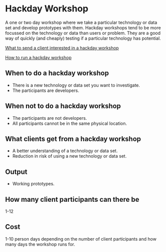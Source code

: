 # Hackday Workshop
A one or two day workshop where we take a particular technology or data set and develop prototypes with them. Hackday workshops tend to be more focussed on the technology or data than users or problem. They are a good way of quickly (and cheaply) testing if a particular technology has potential.

[What to send a client interested in a hackday workshop](external.md)

[How to run a hackday workshop](how-to.md)

## When to do a hackday workshop
* There is a new technology or data set you want to investigate.
* The participants are developers.

## When not to do a hackday workshop
* The participants are not developers.
* All participants cannot be in the same physical location.

## What clients get from a hackday workshop
* A better understanding of a technology or data set.
* Reduction in risk of using a new technology or data set.

## Output
* Working prototypes.

## How many client participants can there be
1-12

## Cost
1-10 person days depending on the number of client participants and how many days the workshop runs for.
